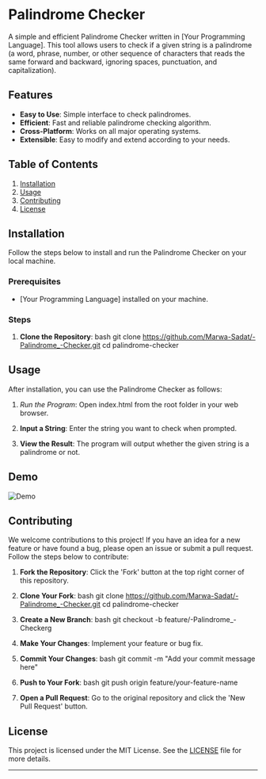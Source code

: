 
# Palindrome Checker

A simple and efficient Palindrome Checker written in [Your Programming Language]. This tool allows users to check if a given string is a palindrome (a word, phrase, number, or other sequence of characters that reads the same forward and backward, ignoring spaces, punctuation, and capitalization).

## Features

- **Easy to Use**: Simple interface to check palindromes.
- **Efficient**: Fast and reliable palindrome checking algorithm.
- **Cross-Platform**: Works on all major operating systems.
- **Extensible**: Easy to modify and extend according to your needs.

## Table of Contents

1. [Installation](#installation)
2. [Usage](#usage)
3. [Contributing](#contributing)
4. [License](#license)

## Installation

Follow the steps below to install and run the Palindrome Checker on your local machine.

### Prerequisites

- [Your Programming Language] installed on your machine.

### Steps

1. **Clone the Repository**:
  bash
  git clone https://github.com/Marwa-Sadat/-Palindrome_-Checker.git
  cd palindrome-checker
  
## Usage

After installation, you can use the Palindrome Checker as follows:

1. *Run the Program*:
  Open index.html from the root folder in your web browser.

2. **Input a String**:
  Enter the string you want to check when prompted.

3. **View the Result**:
The program will output whether the given string is a palindrome or not.

## Demo

![Demo](https://github.com/Marwa-Sadat/-Palindrome_-Checker/assets/168111110/83e8bab0-4737-46bb-a56a-2b946cc94373)

## Contributing

We welcome contributions to this project! If you have an idea for a new feature or have found a bug, please open an issue or submit a pull request. Follow the steps below to contribute:

1. **Fork the Repository**:
  Click the 'Fork' button at the top right corner of this repository.

2. **Clone Your Fork**:
  bash
  git clone https://github.com/Marwa-Sadat/-Palindrome_-Checker.git
  cd palindrome-checker
  

3. **Create a New Branch**:
  bash
  git checkout -b feature/-Palindrome_-Checkerg
  

4. **Make Your Changes**:
  Implement your feature or bug fix.

5. **Commit Your Changes**:
  bash
  git commit -m "Add your commit message here"
  

6. **Push to Your Fork**:
  bash
  git push origin feature/your-feature-name
  

7. **Open a Pull Request**:
  Go to the original repository and click the 'New Pull Request' button.

## License

This project is licensed under the MIT License. See the [LICENSE](LICENSE) file for more details.

---